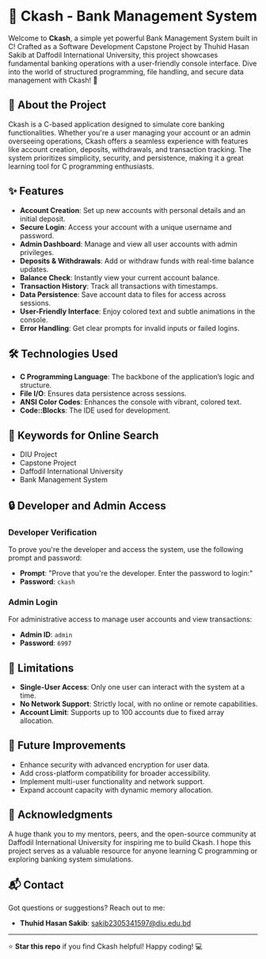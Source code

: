 # 🏦 Ckash - Bank Management System

Welcome to **Ckash**, a simple yet powerful Bank Management System built in C! Crafted as a Software Development Capstone Project by Thuhid Hasan Sakib at Daffodil International University, this project showcases fundamental banking operations with a user-friendly console interface. Dive into the world of structured programming, file handling, and secure data management with Ckash! 🚀

## 📖 About the Project

Ckash is a C-based application designed to simulate core banking functionalities. Whether you're a user managing your account or an admin overseeing operations, Ckash offers a seamless experience with features like account creation, deposits, withdrawals, and transaction tracking. The system prioritizes simplicity, security, and persistence, making it a great learning tool for C programming enthusiasts.

## ✨ Features

- **Account Creation**: Set up new accounts with personal details and an initial deposit.
- **Secure Login**: Access your account with a unique username and password.
- **Admin Dashboard**: Manage and view all user accounts with admin privileges.
- **Deposits & Withdrawals**: Add or withdraw funds with real-time balance updates.
- **Balance Check**: Instantly view your current account balance.
- **Transaction History**: Track all transactions with timestamps.
- **Data Persistence**: Save account data to files for access across sessions.
- **User-Friendly Interface**: Enjoy colored text and subtle animations in the console.
- **Error Handling**: Get clear prompts for invalid inputs or failed logins.

## 🛠️ Technologies Used

- **C Programming Language**: The backbone of the application’s logic and structure.
- **File I/O**: Ensures data persistence across sessions.
- **ANSI Color Codes**: Enhances the console with vibrant, colored text.
- **Code::Blocks**: The IDE used for development.

## 🔑 Keywords for Online Search

- DIU Project
- Capstone Project
- Daffodil International University
- Bank Management System

## 🔒 Developer and Admin Access

### Developer Verification

To prove you're the developer and access the system, use the following prompt and password:

- **Prompt**: "Prove that you're the developer. Enter the password to login:"
- **Password**: `ckash`

### Admin Login

For administrative access to manage user accounts and view transactions:

- **Admin ID**: `admin`
- **Password**: `6997`

## 📌 Limitations

- **Single-User Access**: Only one user can interact with the system at a time.
- **No Network Support**: Strictly local, with no online or remote capabilities.
- **Account Limit**: Supports up to 100 accounts due to fixed array allocation.

## 🌟 Future Improvements

- Enhance security with advanced encryption for user data.
- Add cross-platform compatibility for broader accessibility.
- Implement multi-user functionality and network support.
- Expand account capacity with dynamic memory allocation.

## 🙌 Acknowledgments

A huge thank you to my mentors, peers, and the open-source community at Daffodil International University for inspiring me to build Ckash. I hope this project serves as a valuable resource for anyone learning C programming or exploring banking system simulations.

## 📬 Contact

Got questions or suggestions? Reach out to me:

- **Thuhid Hasan Sakib**: sakib2305341597@diu.edu.bd

---

⭐ **Star this repo** if you find Ckash helpful! Happy coding! 💻